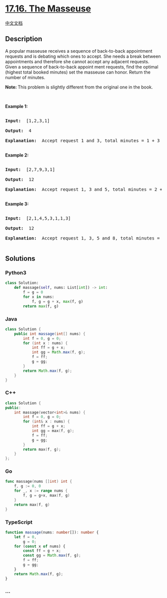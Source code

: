 # [17.16. The Masseuse](https://leetcode.cn/problems/the-masseuse-lcci)

[中文文档](/lcci/17.16.The%20Masseuse/README.md)

## Description

<p>A popular masseuse receives a sequence of back-to-back appointment requests and is debating which ones to accept. She needs a break between appointments and therefore she cannot accept any adjacent requests. Given a sequence of back-to-back appoint&shy; ment requests, find the optimal (highest total booked minutes) set the masseuse can honor. Return the number of minutes.</p>

<p><b>Note:&nbsp;</b>This problem is slightly different from the original one in the book.</p>

<p>&nbsp;</p>

<p><strong>Example 1: </strong></p>

<pre>

<strong>Input: </strong> [1,2,3,1]

<strong>Output: </strong> 4

<strong>Explanation: </strong> Accept request 1 and 3, total minutes = 1 + 3 = 4

</pre>

<p><strong>Example 2: </strong></p>

<pre>

<strong>Input: </strong> [2,7,9,3,1]

<strong>Output: </strong> 12

<strong>Explanation: </strong> Accept request 1, 3 and 5, total minutes = 2 + 9 + 1 = 12

</pre>

<p><strong>Example 3: </strong></p>

<pre>

<strong>Input: </strong> [2,1,4,5,3,1,1,3]

<strong>Output: </strong> 12

<strong>Explanation: </strong> Accept request 1, 3, 5 and 8, total minutes = 2 + 4 + 3 + 3 = 12

</pre>

## Solutions

<!-- tabs:start -->

### **Python3**

```python
class Solution:
    def massage(self, nums: List[int]) -> int:
        f = g = 0
        for x in nums:
            f, g = g + x, max(f, g)
        return max(f, g)
```

### **Java**

```java
class Solution {
    public int massage(int[] nums) {
        int f = 0, g = 0;
        for (int x : nums) {
            int ff = g + x;
            int gg = Math.max(f, g);
            f = ff;
            g = gg;
        }
        return Math.max(f, g);
    }
}
```

### **C++**

```cpp
class Solution {
public:
    int massage(vector<int>& nums) {
        int f = 0, g = 0;
        for (int& x : nums) {
            int ff = g + x;
            int gg = max(f, g);
            f = ff;
            g = gg;
        }
        return max(f, g);
    }
};
```

### **Go**

```go
func massage(nums []int) int {
	f, g := 0, 0
	for _, x := range nums {
		f, g = g+x, max(f, g)
	}
	return max(f, g)
}
```

### **TypeScript**

```ts
function massage(nums: number[]): number {
    let f = 0,
        g = 0;
    for (const x of nums) {
        const ff = g + x;
        const gg = Math.max(f, g);
        f = ff;
        g = gg;
    }
    return Math.max(f, g);
}
```

### **...**

```

```

<!-- tabs:end -->
